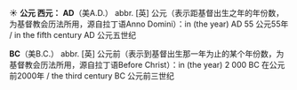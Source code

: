 ☀ <span class="category">**公元 西元：**</span>
<span class="vocabulary">**AD**</span>（美A.D.）
<span class="definition">abbr. [英] 公元（表示距基督出生之年的年份数，为基督教会历法所用，源自拉丁语Anno Domini）：</span>in (the year) AD 55 公元55年 / in the fifth century AD 公元五世纪

<span class="vocabulary">**BC**</span>（美B.C.）
<span class="definition">abbr. [英] 公元前（表示到基督出生那一年为止的某个年份数，为基督教会历法所用，源自拉丁语Before Christ）：</span>in (the year) 2 000 BC 在公元前2000年 / the third century BC 公元前三世纪 
